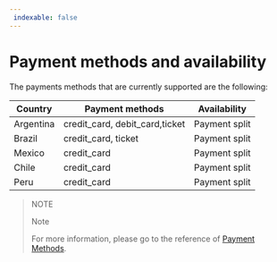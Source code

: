 ```yaml
---
 indexable: false
---
```


# Payment methods and availability

The payments methods that are currently supported are the following:

| Country | Payment methods | Availability |
| --- | --- | --- |
| Argentina | credit_card, debit_card,ticket | Payment split |
| Brazil | credit_card, ticket | Payment split |
| Mexico | credit_card | Payment split |
| Chile | credit_card | Payment split |
| Peru | credit_card | Payment split |

> NOTE
>
> Note
>
> For more information, please go to the reference of [Payment Methods](https://www.mercadopago.com.br/developers/en/reference/payment_methods/_payment_methods/get/).
